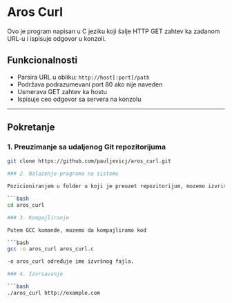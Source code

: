 # Aros Curl

Ovo je program napisan u C jeziku koji šalje HTTP GET zahtev ka zadanom URL-u i ispisuje odgovor u konzoli.

## Funkcionalnosti
- Parsira URL u obliku: `http://host[:port]/path`
- Podržava podrazumevani port 80 ako nije naveden
- Usmerava GET zahtev ka hostu
- Ispisuje ceo odgovor sa servera na konzolu

---

## Pokretanje

### 1. Preuzimanje sa udaljenog Git repozitorijuma

```bash
git clone https://github.com/pauljevicj/aros_curl.git

### 2. Nalazenje programa na sistemu

Pozicioniranjem u folder u koji je preuzet repozitorijum, mozemo izvrisiti komandu:

```bash
cd aros_curl

### 3. Kompajliranje

Putem GCC komande, mozemo da kompajliramo kod

```bash
gcc -o aros_curl aros_curl.c

-o aros_curl određuje ime izvršnog fajla.

### 4. Izvrsavanje

```bash
./aros_curl http://example.com
